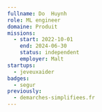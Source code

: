 ```yaml
---
fullname: Do  Huynh
role: ML engineer
domaine: Produit
missions:
  - start: 2022-10-01
    end: 2024-06-30
    status: independent
    employer: Malt
startups:
  - jeveuxaider
badges:
  - segur
previously:
  - demarches-simplifiees.fr
---
```



